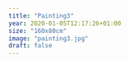 ```yaml
---
title: "Painting3"
year: 2020-01-05T12:17:26+01:00
size: "160x80cm"
image: "painting3.jpg"
draft: false
---
```

